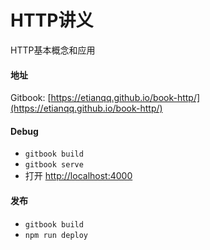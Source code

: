 # HTTP讲义

HTTP基本概念和应用


#### 地址

Gitbook: [https://etianqq.github.io/book-http/](https://etianqq.github.io/book-http/)

#### Debug

* `gitbook build`
* `gitbook serve`
* 打开 [http://localhost:4000](http://localhost:4000)

#### 发布

* `gitbook build`
* `npm run deploy`
